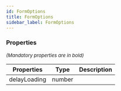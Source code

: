 ```yaml
---
id: FormOptions
title: FormOptions
sidebar_label: FormOptions
---
```




### Properties

<font size="2"><i>(Mandatory properties are in bold)</i></font>

| Properties | Type | Description |
| --------- | ---- | ----------- |
| delayLoading | number |  |
